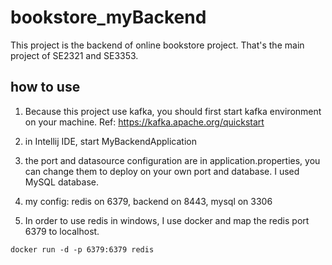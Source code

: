 # bookstore_myBackend

This project is the backend of online bookstore project. That's the main project of SE2321 and SE3353. 

## how to use

1. Because this project use kafka, you should first start kafka environment on your machine. 
Ref: https://kafka.apache.org/quickstart 

2. in Intellij IDE, start MyBackendApplication

3. the port and datasource configuration are in application.properties, you can change them to deploy on your own 
port and database. I used MySQL database.

4. my config: redis on 6379, backend on 8443, mysql on 3306

5. In order to use redis in windows, I use docker and map the redis port 6379 to localhost. 
```
docker run -d -p 6379:6379 redis
```



